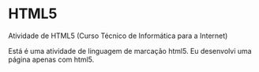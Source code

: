 # HTML5
Atividade de HTML5 (Curso Técnico de Informática para a Internet)

Está é uma atividade de linguagem de marcação html5. Eu desenvolvi uma página apenas com html5.
